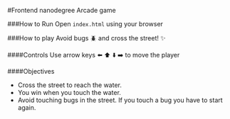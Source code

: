 #Frontend nanodegree Arcade game

###How to Run
Open `index.html` using your browser

###How to play
Avoid bugs :beetle: and cross the street! :sparkles:

####Controls
Use arrow keys :arrow_left: :arrow_up: :arrow_down: :arrow_right: to move the player

####Objectives
- Cross the street to reach the water.
- You win when you touch the water.
- Avoid touching bugs in the street. If you touch a bug you have to start again.